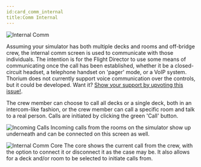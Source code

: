 ```yaml
---
id:card_comm_internal
title:Comm Internal
---
```


![Internal Comm](/docs/card_internalComm_1.jpg)

Assuming your simulator has both multiple decks and rooms and off-bridge crew,
the internal comm screen is used to communicate with those individuals. The
intention is for the Flight Director to use some means of communicating once the
call has been established, whether it be a closed-circuit headset, a telephone
handset on 'pager' mode, or a VoIP system. Thorium does not currently support
voice communication over the controls, but it could be developed. Want it?
[Show your support by upvoting this issue!](https://github.com/Thorium-Sim/thorium/issues/966).

The crew member can choose to call all decks or a single deck, both in an
intercom-like fashion, or the crew member can call a specific room and talk to a
real person. Calls are initiated by clicking the green 'Call' button.

![Incoming Calls](/docs/card_internalComm_2.jpg) Incoming calls from the rooms
on the simulator show up underneath and can be connected on this screen as well.

![Internal Comm Core](/docs/core_internalComm.jpg) The core shows the current
call from the crew, with the option to connect it or disconnect it as the case
may be. It also allows for a deck and/or room to be selected to initiate calls
from.
